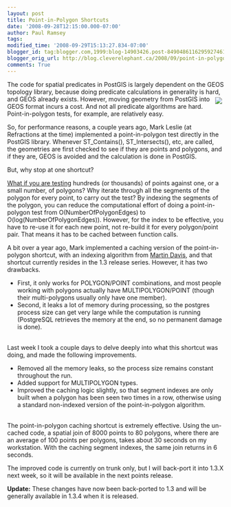 ```yaml
---
layout: post
title: Point-in-Polygon Shortcuts
date: '2008-09-28T12:15:00.000-07:00'
author: Paul Ramsey
tags: 
modified_time: '2008-09-29T15:13:27.834-07:00'
blogger_id: tag:blogger.com,1999:blog-14903426.post-8490486116295927461
blogger_orig_url: http://blog.cleverelephant.ca/2008/09/point-in-polygon-shortcuts.html
comments: True
---
```


The code for spatial predicates in PostGIS is largely dependent on the GEOS topology library, because doing predicate calculations in generality is hard, and GEOS already exists.  <img src="http://www.spatialanalysisonline.com/output/images/image232.jpg" style="float:right; padding:4px;" />However, moving geometry from PostGIS into GEOS format incurs a cost.  And not all predicate algorithms are hard.  Point-in-polygon tests, for example, are relatively easy.

So, for performance reasons, a couple years ago, Mark Leslie (at Refractions at the time) implemented a point-in-polygon test directly in the PostGIS library.  Whenever ST_Contains(), ST_Intersects(), etc, are called, the geometries are first checked to see if they are points and polygons, and if they are, GEOS is avoided and the calculation is done in PostGIS.

But, why stop at one shortcut?

[What if you are testing](http://blog.cleverelephant.ca/2007/06/performance-and-contains.html) hundreds (or thousands) of points against one, or a small number, of polygons? Why iterate through all the segments of the polygon for every point, to carry out the test? By indexing the segments of the polygon, you can reduce the computational effort of doing a point-in-polygon test from O(NumberOfPolygonEdges) to O(log(NumberOfPolygonEdges)). However, for the index to be effective, you have to re-use it for each new point, not re-build it for every polygon/point pair. That means it has to be cached between function calls.

A bit over a year ago, Mark implemented a caching version of the point-in-polygon shortcut, with an indexing algorithm from [Martin Davis](http://lin-ear-th-inking.blogspot.com/), and that shortcut currently resides in the 1.3 release series. However, it has two drawbacks. 

<ul><li>First, it only works for POLYGON/POINT combinations, and most people working with polygons actually have MULTIPOLYGON/POINT (though their multi-polygons usually only have one member).</li><li>Second, it leaks a lot of memory during processing, so the postgres process size can get very large while the computation is running (PostgreSQL retrieves the memory at the end, so no permanent damage is done).</li></ul><br />Last week I took a couple days to delve deeply into what this shortcut was doing, and made the following improvements.

<ul><li>Removed all the memory leaks, so the process size remains constant throughout the run.</li><li>Added support for MULTIPOLYGON types.</li><li>Improved the caching logic slightly, so that segment indexes are only built when a polygon has been seen two times in a row, otherwise using a standard non-indexed version of the point-in-polygon algorithm.</li></ul><br />The point-in-polygon caching shortcut is extremely effective. Using the un-cached code, a spatial join of 8000 points to 80 polygons, where there are an average of 100 points per polygons, takes about 30 seconds on my workstation. With the caching segment indexes, the same join returns in 6 seconds.

The improved code is currently on trunk only, but I will back-port it into 1.3.X next week, so it will be available in the next points release.

**Update:** These changes have now been back-ported to 1.3 and will be generally available in 1.3.4 when it is released.


